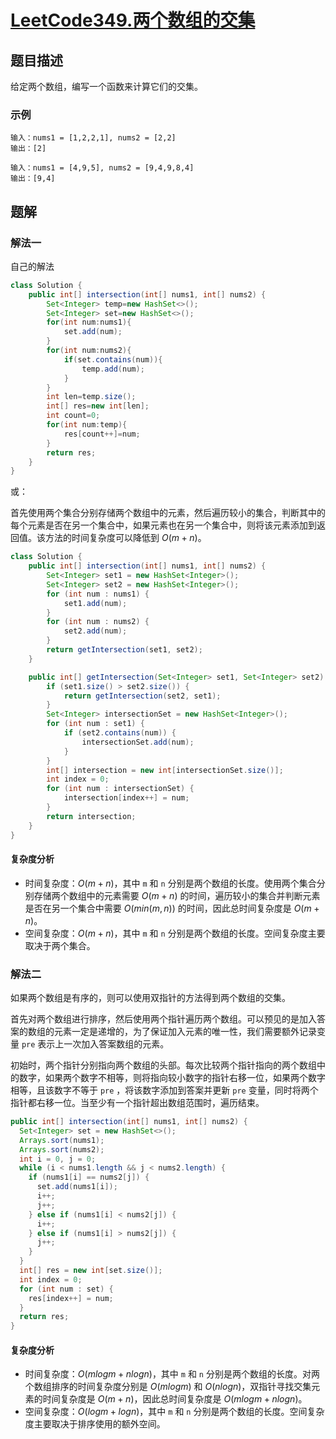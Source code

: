 # [LeetCode349.两个数组的交集](https://leetcode-cn.com/problems/intersection-of-two-arrays/)
## 题目描述
给定两个数组，编写一个函数来计算它们的交集。

### 示例
```
输入：nums1 = [1,2,2,1], nums2 = [2,2]
输出：[2]
```
```
输入：nums1 = [4,9,5], nums2 = [9,4,9,8,4]
输出：[9,4]
```
## 题解
### 解法一
自己的解法
```java
class Solution {
    public int[] intersection(int[] nums1, int[] nums2) {
        Set<Integer> temp=new HashSet<>();
        Set<Integer> set=new HashSet<>();
        for(int num:nums1){
            set.add(num);
        }
        for(int num:nums2){
            if(set.contains(num)){
                temp.add(num);
            }
        }
        int len=temp.size();
        int[] res=new int[len];
        int count=0;
        for(int num:temp){
            res[count++]=num;
        }
        return res;
    }
}
```
或：

首先使用两个集合分别存储两个数组中的元素，然后遍历较小的集合，判断其中的每个元素是否在另一个集合中，如果元素也在另一个集合中，则将该元素添加到返回值。该方法的时间复杂度可以降低到 $O(m+n)$。

```java
class Solution {
    public int[] intersection(int[] nums1, int[] nums2) {
        Set<Integer> set1 = new HashSet<Integer>();
        Set<Integer> set2 = new HashSet<Integer>();
        for (int num : nums1) {
            set1.add(num);
        }
        for (int num : nums2) {
            set2.add(num);
        }
        return getIntersection(set1, set2);
    }

    public int[] getIntersection(Set<Integer> set1, Set<Integer> set2) {
        if (set1.size() > set2.size()) {
            return getIntersection(set2, set1);
        }
        Set<Integer> intersectionSet = new HashSet<Integer>();
        for (int num : set1) {
            if (set2.contains(num)) {
                intersectionSet.add(num);
            }
        }
        int[] intersection = new int[intersectionSet.size()];
        int index = 0;
        for (int num : intersectionSet) {
            intersection[index++] = num;
        }
        return intersection;
    }
}
```
#### 复杂度分析
- 时间复杂度：$O(m+n)$，其中 `m` 和 `n` 分别是两个数组的长度。使用两个集合分别存储两个数组中的元素需要 $O(m+n)$ 的时间，遍历较小的集合并判断元素是否在另一个集合中需要 $O(min(m,n))$ 的时间，因此总时间复杂度是 $O(m+n)$。
- 空间复杂度：$O(m+n)$，其中 `m` 和 `n` 分别是两个数组的长度。空间复杂度主要取决于两个集合。

### 解法二
如果两个数组是有序的，则可以使用双指针的方法得到两个数组的交集。

首先对两个数组进行排序，然后使用两个指针遍历两个数组。可以预见的是加入答案的数组的元素一定是递增的，为了保证加入元素的唯一性，我们需要额外记录变量 `pre` 表示上一次加入答案数组的元素。

初始时，两个指针分别指向两个数组的头部。每次比较两个指针指向的两个数组中的数字，如果两个数字不相等，则将指向较小数字的指针右移一位，如果两个数字相等，且该数字不等于 `pre` ，将该数字添加到答案并更新 `pre` 变量，同时将两个指针都右移一位。当至少有一个指针超出数组范围时，遍历结束。

```java
public int[] intersection(int[] nums1, int[] nums2) {
  Set<Integer> set = new HashSet<>();
  Arrays.sort(nums1);
  Arrays.sort(nums2);
  int i = 0, j = 0;
  while (i < nums1.length && j < nums2.length) {
    if (nums1[i] == nums2[j]) {
      set.add(nums1[i]);
      i++;
      j++;
    } else if (nums1[i] < nums2[j]) {
      i++;
    } else if (nums1[i] > nums2[j]) {
      j++;
    }
  }
  int[] res = new int[set.size()];
  int index = 0;
  for (int num : set) {
    res[index++] = num;
  }
  return res;
}
```
#### 复杂度分析
- 时间复杂度：$O(mlogm+nlogn)$，其中 `m` 和 `n` 分别是两个数组的长度。对两个数组排序的时间复杂度分别是 $O(mlogm)$ 和 $O(nlogn)$，双指针寻找交集元素的时间复杂度是 $O(m+n)$，因此总时间复杂度是 $O(mlogm+nlogn)$。
- 空间复杂度：$O(logm+logn)$，其中 `m` 和 `n` 分别是两个数组的长度。空间复杂度主要取决于排序使用的额外空间。